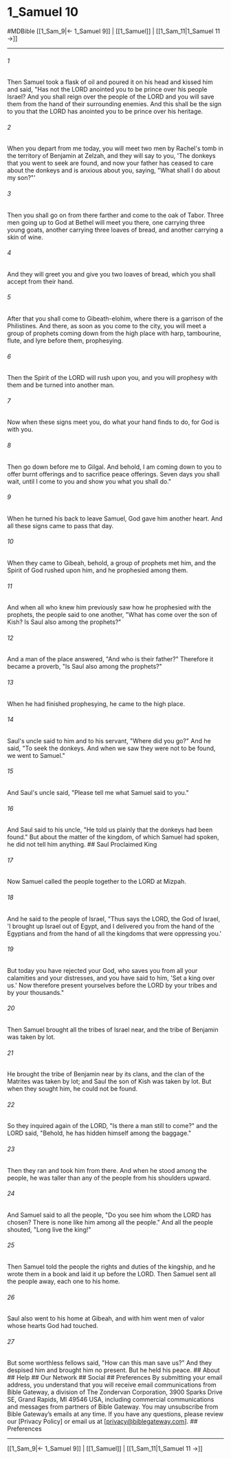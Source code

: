# 1_Samuel 10
#MDBible
[[1_Sam_9|← 1_Samuel 9]] | [[1_Samuel]] | [[1_Sam_11|1_Samuel 11 →]]

***


###### 1 
Then Samuel took a flask of oil and poured it on his head and kissed him and said, "Has not the LORD anointed you to be prince over his people Israel? And you shall reign over the people of the LORD and you will save them from the hand of their surrounding enemies. And this shall be the sign to you that the LORD has anointed you to be prince over his heritage. 

###### 2 
When you depart from me today, you will meet two men by Rachel's tomb in the territory of Benjamin at Zelzah, and they will say to you, 'The donkeys that you went to seek are found, and now your father has ceased to care about the donkeys and is anxious about you, saying, "What shall I do about my son?"' 

###### 3 
Then you shall go on from there farther and come to the oak of Tabor. Three men going up to God at Bethel will meet you there, one carrying three young goats, another carrying three loaves of bread, and another carrying a skin of wine. 

###### 4 
And they will greet you and give you two loaves of bread, which you shall accept from their hand. 

###### 5 
After that you shall come to Gibeath-elohim, where there is a garrison of the Philistines. And there, as soon as you come to the city, you will meet a group of prophets coming down from the high place with harp, tambourine, flute, and lyre before them, prophesying. 

###### 6 
Then the Spirit of the LORD will rush upon you, and you will prophesy with them and be turned into another man. 

###### 7 
Now when these signs meet you, do what your hand finds to do, for God is with you. 

###### 8 
Then go down before me to Gilgal. And behold, I am coming down to you to offer burnt offerings and to sacrifice peace offerings. Seven days you shall wait, until I come to you and show you what you shall do." 

###### 9 
When he turned his back to leave Samuel, God gave him another heart. And all these signs came to pass that day. 

###### 10 
When they came to Gibeah, behold, a group of prophets met him, and the Spirit of God rushed upon him, and he prophesied among them. 

###### 11 
And when all who knew him previously saw how he prophesied with the prophets, the people said to one another, "What has come over the son of Kish? Is Saul also among the prophets?" 

###### 12 
And a man of the place answered, "And who is their father?" Therefore it became a proverb, "Is Saul also among the prophets?" 

###### 13 
When he had finished prophesying, he came to the high place. 

###### 14 
Saul's uncle said to him and to his servant, "Where did you go?" And he said, "To seek the donkeys. And when we saw they were not to be found, we went to Samuel." 

###### 15 
And Saul's uncle said, "Please tell me what Samuel said to you." 

###### 16 
And Saul said to his uncle, "He told us plainly that the donkeys had been found." But about the matter of the kingdom, of which Samuel had spoken, he did not tell him anything. ## Saul Proclaimed King 

###### 17 
Now Samuel called the people together to the LORD at Mizpah. 

###### 18 
And he said to the people of Israel, "Thus says the LORD, the God of Israel, 'I brought up Israel out of Egypt, and I delivered you from the hand of the Egyptians and from the hand of all the kingdoms that were oppressing you.' 

###### 19 
But today you have rejected your God, who saves you from all your calamities and your distresses, and you have said to him, 'Set a king over us.' Now therefore present yourselves before the LORD by your tribes and by your thousands." 

###### 20 
Then Samuel brought all the tribes of Israel near, and the tribe of Benjamin was taken by lot. 

###### 21 
He brought the tribe of Benjamin near by its clans, and the clan of the Matrites was taken by lot; and Saul the son of Kish was taken by lot. But when they sought him, he could not be found. 

###### 22 
So they inquired again of the LORD, "Is there a man still to come?" and the LORD said, "Behold, he has hidden himself among the baggage." 

###### 23 
Then they ran and took him from there. And when he stood among the people, he was taller than any of the people from his shoulders upward. 

###### 24 
And Samuel said to all the people, "Do you see him whom the LORD has chosen? There is none like him among all the people." And all the people shouted, "Long live the king!" 

###### 25 
Then Samuel told the people the rights and duties of the kingship, and he wrote them in a book and laid it up before the LORD. Then Samuel sent all the people away, each one to his home. 

###### 26 
Saul also went to his home at Gibeah, and with him went men of valor whose hearts God had touched. 

###### 27 
But some worthless fellows said, "How can this man save us?" And they despised him and brought him no present. But he held his peace. ## About ## Help ## Our Network ## Social ## Preferences By submitting your email address, you understand that you will receive email communications from Bible Gateway, a division of The Zondervan Corporation, 3900 Sparks Drive SE, Grand Rapids, MI 49546 USA, including commercial communications and messages from partners of Bible Gateway. You may unsubscribe from Bible Gateway&rsquo;s emails at any time. If you have any questions, please review our [Privacy Policy] or email us at [privacy@biblegateway.com]. ## Preferences

***

[[1_Sam_9|← 1_Samuel 9]] | [[1_Samuel]] | [[1_Sam_11|1_Samuel 11 →]]
